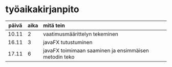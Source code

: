 # työaikakirjanpito

|päivä|aika|mitä tein|
|:---:|:---|:-----|
|10.11|2   |vaatimusmäärittelyn tekeminen|
|16.11|3   |javaFX tutustuminen|
|17.11|6   |javaFX toimimaan saaminen ja ensimmäisen metodin teko|
